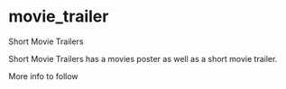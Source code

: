 # movie_trailer
Short Movie Trailers 

Short Movie Trailers has a movies poster as well as a short movie trailer.

 More info to follow
